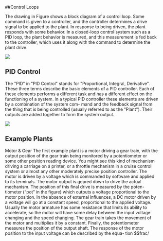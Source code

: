 ##Control Loops

The drawing in Figure shows a block diagram of a
control loop. Some command is given to a controller, and the controller determines a
drive signal to be applied to the plant. In response to being driven, the plant responds
with some behavior. In a closed-loop control system such as a PID loop, the plant behavior
is measured, and this measurement is fed back to the controller, which uses it along with
the command to determine the plant drive.

<img src=Balance_On_Wheels/Develop/assets/pid.png/>

## PID Control

The "PID" in "PID Control" stands for "Proportional, Integral, Derivative". These three terms
describe the basic elements of a PID controller. Each of these elements performs a different
task and has a different effect on the functioning of a system.
In a typical PID controller these elements are driven by a combination of the system com-
mand and the feedback signal from the thing that is being controlled (usually referred to
as the "Plant"). Their outputs are added together to form the system output.

<img src=/>

## Example Plants

Motor & Gear
The first example plant is a motor driving a gear train, with the output position of the
gear train being monitored by a potentiometer or some other position reading device. You
might see this kind of mechanism driving a carriage on a printer, or a throttle mechanism
in a cruise control system or almost any other moderately precise position controller.
The motor is driven by a voltage which
is commanded by software and applied to its terminals. The motor output is geared down
to drive the actual mechanism. The position of this final drive is measured by the poten-
tiometer (“pot” in the figure) which outputs a voltage proportional to the motor position.
In the absence of external influences, a DC motor driven by a voltage will go at a constant
speed, proportional to the applied voltage. Usually the motor armature has some resistance
that limits its ability to accelerate, so the motor will have some delay between the input
voltage changing and the speed changing. The gear train takes the movement of the
motor and multiplies it by a constant. Finally, the potentiometer measures the position of
the output shaft.
The response of the motor position to the input voltage can be described by the equa-
tion $$frac/
